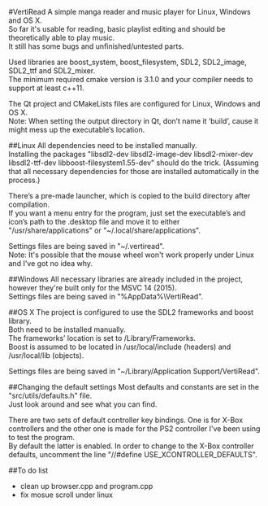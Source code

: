 #VertiRead
A simple manga reader and music player for Linux, Windows and OS X.  
So far it's usable for reading, basic playlist editing and should be theoretically able to play music.  
It still has some bugs and unfinished/untested parts.  

Used libraries are boost_system, boost_filesystem, SDL2, SDL2_image, SDL2_ttf and SDL2_mixer.  
The minimum required cmake version is 3.1.0 and your compiler needs to support at least c++11.  

The Qt project and CMakeLists files are configured for Linux, Windows and OS X.  
Note: When setting the output directory in Qt, don’t name it ‘build’, cause it might mess up the executable’s location.  

##Linux
All dependencies need to be installed manually.  
Installing the packages "libsdl2-dev libsdl2-image-dev libsdl2-mixer-dev libsdl2-ttf-dev libboost-filesystem1.55-dev" should do the trick. (Assuming that all necessary dependencies for those are installed automatically in the process.)  

There’s a pre-made launcher, which is copied to the build directory after compilation.  
If you want a menu entry for the program, just set the executable’s and icon’s path to the .desktop file and move it to either "/usr/share/applications" or "~/.local/share/applications".  

Settings files are being saved in "~/.vertiread".  
Note: It's possible that the mouse wheel won't work properly under Linux and I've got no idea why.  

##Windows
All necessary libraries are already included in the project, however they're built only for the MSVC 14 (2015).  
Settings files are being saved in "%AppData%\VertiRead".  

##OS X
The project is configured to use the SDL2 frameworks and boost library.  
Both need to be installed manually.  
The frameworks’ location is set to /Library/Frameworks.  
Boost is assumed to be located in /usr/local/include (headers) and /usr/local/lib (objects).  

Settings files are being saved in "~/Library/Application Support/VertiRead".  

##Changing the default settings
Most defaults and constants are set in the "src/utils/defaults.h" file.  
Just look around and see what you can find.  

There are two sets of default controller key bindings. One is for X-Box controllers and the other one is made for the PS2 controller I've been using to test the program.  
By default the latter is enabled. In order to change to the X-Box controller defaults, uncomment the line "//#define USE_XCONTROLLER_DEFAULTS".  

##To do list
- clean up browser.cpp and program.cpp
- fix mosue scroll under linux

